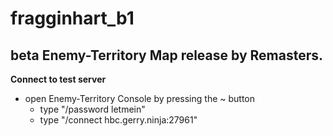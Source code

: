 # fragginhart_b1
## beta Enemy-Territory Map release by Remasters.
**Connect to test server**
* open Enemy-Territory Console by pressing the ~ button
    * type "/password letmein"
    * type "/connect hbc.gerry.ninja:27961"
